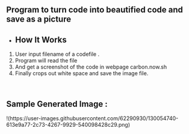 <h2 >Program to turn code into beautified code and save as a picture </h2>

<ul>
  <li>
    <h2><strong>    How It Works      </h2></strong>
  </li>
</ul>

<ol>
  <li>User input filename of a codefile .</li>
  <li>Program will read the file</li>
  <li>And get a screenshot of the code in webpage carbon.now.sh</li>
  <li>Finally crops out white space and save the image file.</li>
</ol>
</br>
<h2> Sample Generated Image : </h2>
!(https://user-images.githubusercontent.com/62290930/130054740-613e9a77-2c73-4267-9929-540098428c29.png)


